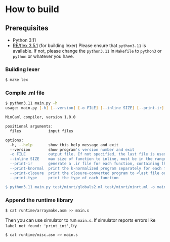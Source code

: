 # How to build

## Prerequisites
- Python 3.11
- [RE/flex 3.5.1](https://github.com/Genivia/RE-flex) (for building lexer)
Please ensure that `python3.11` is available. If not, please change the `python3.11` in `Makefile` to `python3` or `python` or whatever you have.


### Building lexer
```zsh
$ make lex
```

### Compile .ml file
```zsh
$ python3.11 main.py -h
usage: main.py [-h] [--version] [-o FILE] [--inline SIZE] [--print-ir] [--print-knormal] [--print-closure] [--print-type] files [files ...]

MinCaml compiler, version 1.0.0

positional arguments:
  files            input files

options:
  -h, --help       show this help message and exit
  --version        show program's version number and exit
  -o FILE          output file. If not specified, the last file is used with the .s extension
  --inline SIZE    max size of function to inline, must be in the range [0, 20]. default 20.
  --print-ir       generate a .ir file for each function, containing the HIR, LIR, and the register allocation result.
  --print-knormal  print the k-normalized program separately for each file
  --print-closure  print the closure-converted program to <last file or '-o'-specified file>.closure.ml
  --print-type     print the type of each function

$ python3.11 main.py test/minrt/globals2.ml test/minrt/minrt.ml -o main.s 
```
### Append the runtime library
```zsh
$ cat runtime/arraymake.asm >> main.s
```
Then you can use simulator to run `main.s`. If simulator reports errors like `label not found: 'print_int'`, try
```zsh
$ cat runtime/misc.asm >> main.s
```
